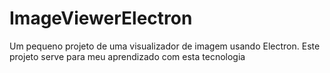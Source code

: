 # ImageViewerElectron
Um pequeno projeto de uma visualizador de imagem usando Electron. Este projeto serve para meu aprendizado com esta tecnologia
